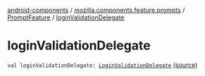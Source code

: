 [android-components](../../index.md) / [mozilla.components.feature.prompts](../index.md) / [PromptFeature](index.md) / [loginValidationDelegate](./login-validation-delegate.md)

# loginValidationDelegate

`val loginValidationDelegate: `[`LoginValidationDelegate`](../../mozilla.components.concept.storage/-login-validation-delegate/index.md) [(source)](https://github.com/mozilla-mobile/android-components/blob/master/components/feature/prompts/src/main/java/mozilla/components/feature/prompts/PromptFeature.kt#L103)